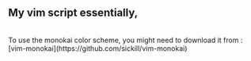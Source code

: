 ## My vim script essentially, 
<br>
To use the monokai color scheme, you might need to download it from : [vim-monokai](https://github.com/sickill/vim-monokai) 
